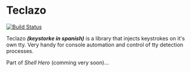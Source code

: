 # Teclazo 
[![Build Status](https://travis-ci.org/xenomuta/teclazo.png?branch=master)](https://travis-ci.org/xenomuta/teclazo)

Teclazo **_(keystorke in spanish)_** is a library that injects keystrokes on it's own tty.
Very handy for console automation and control of tty detection processes.

Part of *Shell Hero* (comming very soon)...
